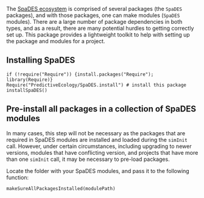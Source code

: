 The [SpaDES ecosystem](https://spades.predictiveecology.org) is comprised of several packages (the `SpaDES` packages), and with those packages, one can make modules (`SpaDES` modules). There are a large number of package dependencies in both types, and as a result, there are many potential hurdles to getting correctly set up. This package provides a lightweight toolkit to help with setting up the package and modules for a project.

## Installing SpaDES

```
if (!require("Require")) {install.packages("Require"); library(Require)}
Require("PredictiveEcology/SpaDES.install") # install this package
installSpaDES()
```

## Pre-install all packages in a collection of SpaDES modules

In many cases, this step will not be necessary as the packages that are required in SpaDES modules are installed and loaded during the `simInit` call. However, under certain circumstances, including upgrading to newer versions, modules that have conflicting version, and projects that have more than one `simInit` call, it may be necessary to pre-load packages.

Locate the folder with your SpaDES modules, and pass it to the following function:

```
makeSureAllPackagesInstalled(modulePath)
```


